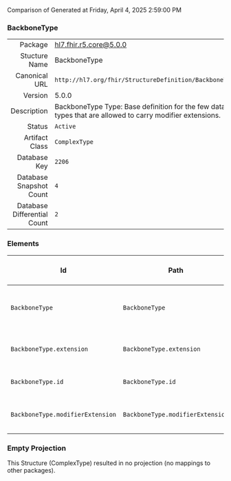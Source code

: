 Comparison of 
Generated at Friday, April 4, 2025 2:59:00 PM

### BackboneType

|      |     |
| ---: | --- |
| Package | hl7.fhir.r5.core@5.0.0 |
| Stucture Name | BackboneType |
| Canonical URL | `http://hl7.org/fhir/StructureDefinition/BackboneType` |
| Version | 5.0.0 |
| Description | BackboneType Type: Base definition for the few data types that are allowed to carry modifier extensions. |
| Status | `Active` |
| Artifact Class | `ComplexType` |
| Database Key | `2206` |
| Database Snapshot Count | `4` |
| Database Differential Count | `2` |

### Elements

| Id | Path | Name | Base Path | Short | Cardinality | Collated Type | Binding Strength | Binding Value Set |
| -- | ---- | ---- | --------- | ----- | ----------- | ------------- | ---------------- | ----------------- |
| `BackboneType` | `BackboneType` | `BackboneType` | BackboneType | Base for datatypes that can carry modifier extensions | 0..* | BackboneType |  |  |
| `BackboneType.extension` | `BackboneType.extension` | `extension` | Element.extension | Additional content defined by implementations | 0..* | Extension |  |  |
| `BackboneType.id` | `BackboneType.id` | `id` | Element.id | Unique id for inter-element referencing | 0..1 | id |  |  |
| `BackboneType.modifierExtension` | `BackboneType.modifierExtension` | `modifierExtension` | BackboneType.modifierExtension | Extensions that cannot be ignored even if unrecognized | 0..* | Extension |  |  |
### Empty Projection

This Structure (ComplexType) resulted in no projection (no mappings to other packages).

